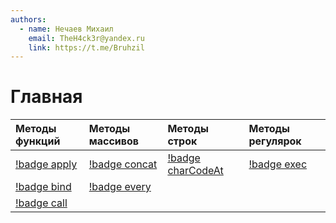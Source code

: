 ```yaml
---
authors:
  - name: Нечаев Михаил
    email: TheH4ck3r@yandex.ru
    link: https://t.me/Bruhzil
---
```


# Главная

| Методы функций             | Методы массивов              | Методы строк                         | Методы регулярок         |
| :------------------------- | :--------------------------- | :----------------------------------- | :----------------------- |
| [!badge apply](A/Apply.md) | [!badge concat](C/concat.md) | [!badge charCodeAt](C/CharCodeAt.md) | [!badge exec](E/exec.md) |
| [!badge bind](B/Bind.md)   | [!badge every](E/every.md)   |                                      |                          |
| [!badge call](C/call.md)   |                              |                                      |                          |
